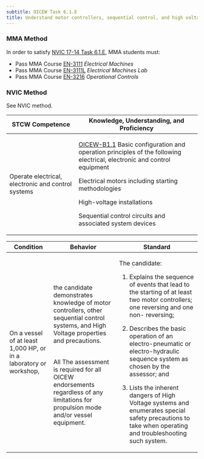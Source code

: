 ```yaml
---
subtitle: OICEW Task 6.1.E 
title: Understand motor controllers, sequential control, and high voltage
---
```



### MMA Method

In order to satisfy  [NVIC 17-14  Task  6.1.E]({{site.baseurl}}/assets/images/nvic-17-14.pdf), MMA students must:

* Pass MMA Course [EN-3111]( {{site.baseurl}}/courses/EN-3111) *Electrical Machines*
* Pass MMA Course [EN-3111L]( {{site.baseurl}}/courses/EN-3111L) *Electrical Machines Lab*
* Pass MMA Course [EN-3216]( {{site.baseurl}}/courses/EN-3216) *Operational Controls*


### NVIC Method

<a onclick="togglevisibility('nvic_methods')" >See NVIC method.</a>

<div id='nvic_methods' class='hide'>

<table>
<thead>
<tr>
<th class='forty'> STCW Competence </th>
<th class='sixty'> Knowledge, Understanding, and Proficiency </th>
</tr>
</thead>




<tbody>
<tr><td markdown='1'>

Operate electrical, electronic and control systems

</td><td markdown='1'>

[OICEW-B1.1](../../tables/31.html#OICEW-B1.1) Basic configuration and operation principles of the following electrical, electronic and control equipment 

Electrical motors including starting methodologies 

High-voltage installations 

Sequential control circuits and associated system devices

</td></tr>


</tbody>
</table>


<table>
<thead>
<tr><th class='twenty'>  Condition </th><th class='twenty'> Behavior </th><th  class='sixty'>Standard </th></tr>
</thead>
<tbody >



<tr><td markdown='1'>

On a vessel of at least 1,000 HP, or in a laboratory or workshop,

</td><td markdown='1'>

the candidate demonstrates knowledge of motor controllers, other sequential control systems, and High Voltage properties and precautions.

<br>

<div class="tooltip">All
<span class="tooltiptext">
The assessment is required for all OICEW endorsements regardless of any limitations for propulsion mode and/or vessel equipment.
</span>
</div>


</td><td markdown='1'>

The candidate:

1. Explains the sequence of events that lead to the starting of at least two motor controllers; one reversing and one non- reversing;

2. Describes the basic operation of an electro-pneumatic or electro-hydraulic sequence system as chosen by the assessor; and

3. Lists the inherent dangers of High Voltage systems and enumerates special safety precautions to take when operating and troubleshooting such system.

</td></tr>
</tbody>
</table>
</div>
